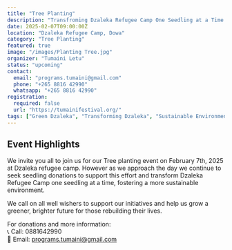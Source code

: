 ```yaml
---
title: "Tree Planting"
description: "Transfroming Dzaleka Refugee Camp One Seedling at a Time."
date: 2025-02-07T09:00:00Z
location: "Dzaleka Refugee Camp, Dowa"
category: "Tree Planting"
featured: true
image: "/images/Planting Tree.jpg"
organizer: "Tumaini Letu"
status: "upcoming"
contact:
  email: "programs.tumaini@gmail.com"
  phone: "+265 8816 42990"
  whatsapp: "+265 8816 42990"
registration:
  required: false
  url: "https://tumainifestival.org/"
tags: ["Green Dzaleka", "Transforming Dzaleka", "Sustainable Environment", "Tumaini Letu"]
---
```


## Event Highlights

We invite you all to join us for our Tree planting event on February 7th, 2025 at Dzaleka refugee camp. However as we approach the day we continue to seek seedling donations to support this effort and transform Dzaleka Refugee Camp one seedling at a time, fostering a more sustainable environment.

We call on all well wishers to support our initiatives and help us grow a greener, brighter future for those rebuilding their lives.

For donations and more information:  
📞 Call: 0881642990  
📧 Email: programs.tumaini@gmail.com  